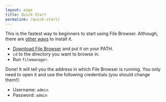 ```yaml
---
layout: page
title: Quick Start
permalink: /quick-start/
---
```


This is the fastest way to beginners to start using File Browser. Although, there are [other ways](../installation) to install it.

- [Download File Browser](https://github.com/filebrowser/filebrowser/releases) and put it on your PATH.
- `cd` to the directory you want to browse in.
- Run `filemanager`.

Done! It will tell you the address in which File Browser is running. You only need to open it and use the following credentials (you should change them!):

- Username: ```admin```
- Password: ```admin```

